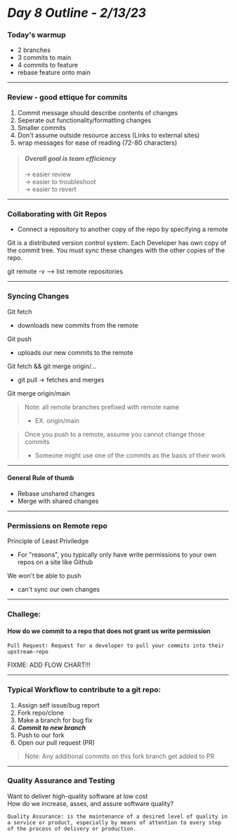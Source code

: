 # ***Day 8 Outline - 2/13/23***

### **Today's warmup**
- 2 branches
- 3 commits to main
- 4 commits to feature
- rebase feature onto main

---

### **Review - good ettique for commits**
1. Commit message should describe contents of changes
2. Seperate out functionality/formatting changes
3. Smaller commits
4. Don't assume outside resource access (Links to external sites)
5. wrap messages for ease of reading (72-80 characters)

>#### ***Overall goal is team efficiency***
>-> easier review  
>-> easier to troubleshoot  
>-> easier to revert  

---

### **Collaborating with Git Repos**
- Connect a repository to another copy of the repo by specifying a remote

Git is a distributed version control system. 
Each Developer has own copy of the commit tree. 
You must sync these changes with the other copies of the repo.

git remote -v --> list remote repositories

---

### **Syncing Changes**
Git fetch   
- downloads new commits from the remote  

Git push  
- uploads our new commits to the remote  

Git fetch && git merge origin/...
- git pull -> fetches and merges    

Git merge origin/main

>Note: all remote branches prefixed with remote name  
>- EX. origin/main

>Once you push to a remote, assume you cannot change those commits
>- Someone might use one of the commits as the basis of their work

---

#### **General Rule of thumb**
- Rebase unshared changes
- Merge with shared changes

---

### **Permissions on Remote repo**
Principle of Least Priviledge
- For "reasons", you typically only have write permissions 
to your own repos on a site like Github

We won't be able to push  
- can't sync our own changes

---

### **Challege:** 
#### **How do we commit to a repo that does not grant us write permission**
    Pull Request: Request for a developer to pull your commits into their upstream-repo

FIXME: ADD FLOW CHART!!!

---

### **Typical Workflow to contribute to a git repo:**
1. Assign self issue/bug report
2. Fork repo/clone
3. Make a branch for bug fix
4. ***Commit to new branch***
5. Push to our fork
6. Open our pull request (PR)
> Note: Any additional commits on this fork branch get added to PR

---

### **Quality Assurance and Testing**
Want to deliver high-quality software at low cost  
How do we increase, asses, and assure software quality?

    Quality Assurance: is the maintenance of a desired level of quality in a service or product, especially by means of attention to every step of the process of delivery or production.

